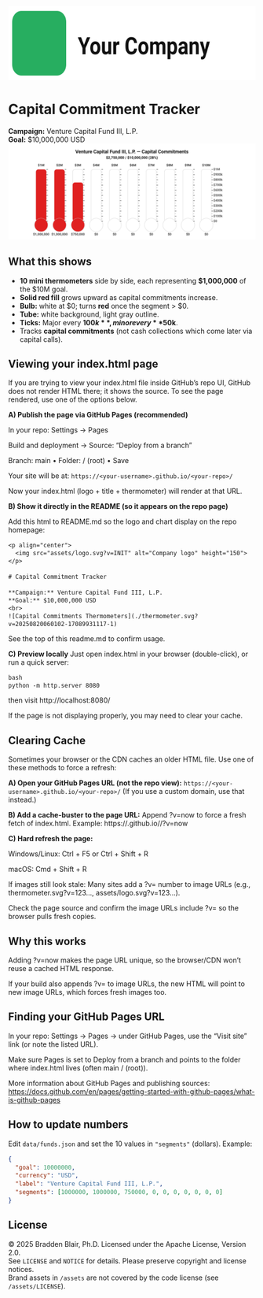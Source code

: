 <p align="center">
  <img src="assets/logo.svg?v=INIT" alt="Company logo" height="150">
</p>

# Capital Commitment Tracker

**Campaign:** Venture Capital Fund III, L.P.  
**Goal:** $10,000,000 USD
<br>
![Capital Commitments Thermometers](./thermometer.svg?v=20250820060102-17089931117-1)

## What this shows
- **10 mini thermometers** side by side, each representing **$1,000,000** of the $10M goal.
- **Solid red fill** grows upward as capital commitments increase.
- **Bulb:** white at $0; turns **red** once the segment > $0.
- **Tube:** white background, light gray outline.
- **Ticks:** Major every **$100k**, minor every **$50k**.
- Tracks **capital commitments** (not cash collections which come later via capital calls).

## Viewing your index.html page
If you are trying to view your index.html file inside GitHub’s repo UI, GitHub does not render HTML there; it shows the source. To see the page rendered, use one of the options below.

**A) Publish the page via GitHub Pages (recommended)**

In your repo: Settings → Pages

Build and deployment → Source: “Deploy from a branch”

Branch: main • Folder: / (root) • Save

Your site will be at:
`https://<your-username>.github.io/<your-repo>/`

Now your index.html (logo + title + thermometer) will render at that URL.

**B) Show it directly in the README (so it appears on the repo page)**

Add this html to README.md so the logo and chart display on the repo homepage:

```
<p align="center">
  <img src="assets/logo.svg?v=INIT" alt="Company logo" height="150">
</p>

# Capital Commitment Tracker

**Campaign:** Venture Capital Fund III, L.P.  
**Goal:** $10,000,000 USD
<br>
![Capital Commitments Thermometers](./thermometer.svg?v=20250820060102-17089931117-1)
```
See the top of this readme.md to confirm usage.

**C) Preview locally**
Just open index.html in your browser (double-click), or run a quick server:

```
bash
python -m http.server 8080
```
then visit http://localhost:8080/

If the page is not displaying properly, you may need to clear your cache.

## Clearing Cache
Sometimes your browser or the CDN caches an older HTML file. Use one of these methods to force a refresh:

**A) Open your GitHub Pages URL (not the repo view):**
`https://<your-username>.github.io/<your-repo>/`
(If you use a custom domain, use that instead.)

**B) Add a cache-buster to the page URL:**
Append ?v=now to force a fresh fetch of index.html.
Example: https://<your-username>.github.io/<your-repo>/?v=now

**C) Hard refresh the page:**

Windows/Linux: Ctrl + F5 or Ctrl + Shift + R

macOS: Cmd + Shift + R

If images still look stale:
Many sites add a ?v= number to image URLs (e.g., thermometer.svg?v=123…, assets/logo.svg?v=123…).

Check the page source and confirm the image URLs include ?v= so the browser pulls fresh copies.

## Why this works
Adding ?v=now makes the page URL unique, so the browser/CDN won’t reuse a cached HTML response.

If your build also appends ?v= to image URLs, the new HTML will point to new image URLs, which forces fresh images too.

## Finding your GitHub Pages URL
In your repo: Settings → Pages → under GitHub Pages, use the “Visit site” link (or note the listed URL).

Make sure Pages is set to Deploy from a branch and points to the folder where index.html lives (often main / (root)).

More information about GitHub Pages and publishing sources: https://docs.github.com/en/pages/getting-started-with-github-pages/what-is-github-pages

## How to update numbers
Edit `data/funds.json` and set the 10 values in `"segments"` (dollars). Example:
```json
{
  "goal": 10000000,
  "currency": "USD",
  "label": "Venture Capital Fund III, L.P.",
  "segments": [1000000, 1000000, 750000, 0, 0, 0, 0, 0, 0, 0]
}
```

## License
© 2025 Bradden Blair, Ph.D. Licensed under the Apache License, Version 2.0.  
See `LICENSE` and `NOTICE` for details. Please preserve copyright and license notices.  
Brand assets in `/assets` are not covered by the code license (see `/assets/LICENSE`).

